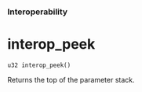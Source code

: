 ### Interoperability
# interop_peek

 `u32 interop_peek()`

 Returns the top of the parameter stack.
